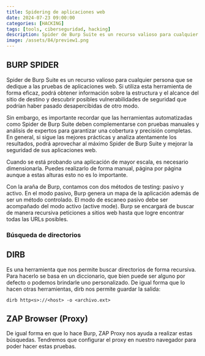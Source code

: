 ```yaml
---
title: Spidering de aplicaciones web
date: 2024-07-23 09:00:00 
categories: [HACKING]
tags: [tools, ciberseguridad, hacking]
description: Spider de Burp Suite es un recurso valioso para cualquier persona que se dedique a las pruebas de aplicaciones web.
image: /assets/84/preview1.png
---
```


## BURP SPIDER

Spider de Burp Suite es un recurso valioso para cualquier persona que se dedique a las pruebas de aplicaciones web. Si utiliza esta herramienta de forma eficaz, podrá obtener información sobre la estructura y el alcance del sitio de destino y descubrir posibles vulnerabilidades de seguridad que podrían haber pasado desapercibidas de otro modo.

Sin embargo, es importante recordar que las herramientas automatizadas como Spider de Burp Suite deben complementarse con pruebas manuales y análisis de expertos para garantizar una cobertura y precisión completas. En general, si sigue las mejores prácticas y analiza atentamente los resultados, podrá aprovechar al máximo Spider de Burp Suite y mejorar la seguridad de sus aplicaciones web.


Cuando se está probando una aplicación de mayor escala, es necesario dimensionarla.
Puedes realizarlo de forma manual, página por página aunque a estas alturas esto no es lo importante.


Con la araña de Burp, contamos con dos métodos de testing: pasivo y activo. En el modo pasivo, Burp genera un mapa de la aplicación además de ser un método controlado. El modo de escaneo pasivo debe ser acompañado del modo activo (active mode). Burp se encargará de buscar de manera recursiva peticiones a sitios web hasta que logre encontrar todas las URLs posibles.

### Búsqueda de directorios


## DIRB

Es una herramienta que nos permite buscar directorios de forma recursiva. Para hacerlo se basa en un diccionario, que bien puede ser alguno por defecto o podemos brindarle uno personalizado. De igual forma que lo hacen otras herramientas, dirb nos permite guardar la salida:

    dirb http<s>://<host> -o <archivo.ext>

## ZAP Browser (Proxy)

De igual forma en que lo hace Burp, ZAP Proxy nos ayuda a realizar estas búsquedas. Tendremos que configurar el proxy en nuestro navegador para poder hacer estas pruebas.

